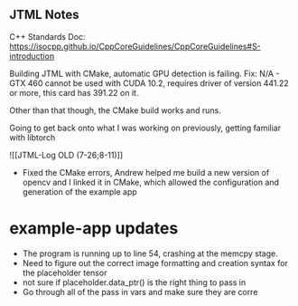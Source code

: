 ## JTML Notes
C++ Standards Doc: https://isocpp.github.io/CppCoreGuidelines/CppCoreGuidelines#S-introduction

Building JTML with CMake, automatic GPU detection is failing. 
Fix: N/A - GTX 460 cannot be used with CUDA 10.2, requires driver of version 441.22 or more, this card has 391.22 on it.

Other than that though, the CMake build works and runs. 

Going to get back onto what I was working on previously, getting familiar with libtorch

![[JTML-Log OLD (7-26;8-11)]]

- Fixed the CMake errors, Andrew helped me build a new version of opencv and I linked it in CMake, which allowed the configuration and generation of the example app
# example-app updates
- The program is running up to line 54, crashing at the memcpy stage.
- Need to figure out the correct image formatting and creation syntax for the placeholder tensor
- not sure if placeholder.data_ptr() is the right thing to pass in
- Go through all of the pass in vars and make sure they are corre